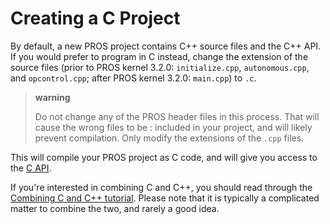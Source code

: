 Creating a C Project
====================

By default, a new PROS project contains C++ source files and the C++
API. If you would prefer to program in C instead, change the extension
of the source files (prior to PROS kernel 3.2.0: `initialize.cpp`,
`autonomous.cpp`, and `opcontrol.cpp`; after PROS kernel 3.2.0:
`main.cpp`) to `.c`.

> **warning**
>
> Do not change any of the PROS header files in this process. That will cause the wrong files to be
> :   included in your project, and will likely prevent compilation.
>     Only modify the extensions of the `.cpp` files.
>
This will compile your PROS project as C code, and will give you access
to the [C API](../../api/c/index.html).

If you're interested in combining C and C++, you should read through the
[Combining C and C++ tutorial](../general/combining-c-cpp.html). Please
note that it is typically a complicated matter to combine the two, and
rarely a good idea.
